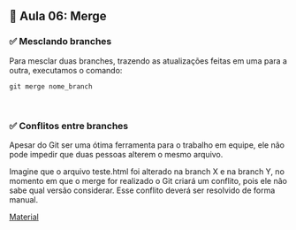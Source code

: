 ## 📝 Aula 06: Merge

### ✅ Mesclando branches

Para mesclar duas branches, trazendo as atualizações feitas em uma para a outra, executamos o comando:

```
git merge nome_branch
```

<br>

### ✅ Conflitos entre branches

Apesar do Git ser uma ótima ferramenta para o trabalho em equipe, ele não pode impedir que duas pessoas alterem o mesmo arquivo.

Imagine que o arquivo teste.html foi alterado na branch X e na branch Y, no momento em que o merge for realizado o Git criará um conflito, pois ele não sabe qual versão considerar. Esse conflito deverá ser resolvido de forma manual.

[Material](<./Resolva conflitos (Merge).pdf>)
